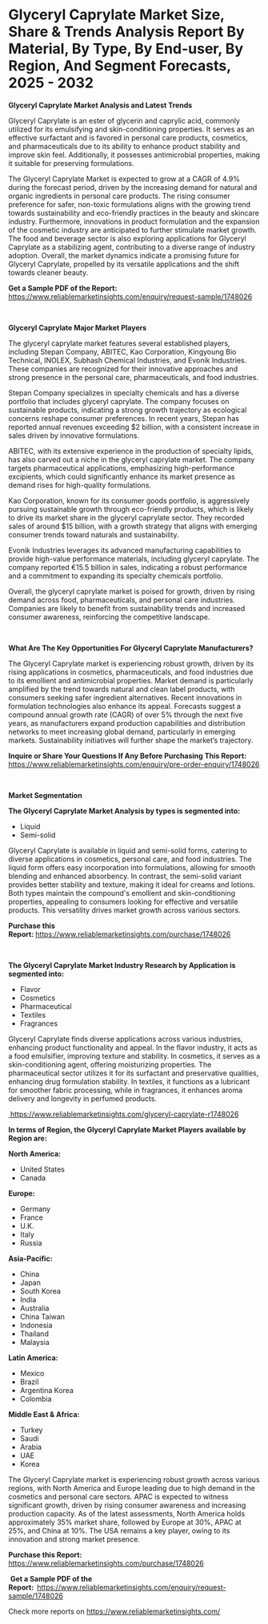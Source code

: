<p><h1>Glyceryl Caprylate Market Size, Share & Trends Analysis Report By Material, By Type, By End-user, By Region, And Segment Forecasts, 2025 - 2032</h1></p><p><strong>Glyceryl Caprylate Market Analysis and Latest Trends</strong></p>
<p><p>Glyceryl Caprylate is an ester of glycerin and caprylic acid, commonly utilized for its emulsifying and skin-conditioning properties. It serves as an effective surfactant and is favored in personal care products, cosmetics, and pharmaceuticals due to its ability to enhance product stability and improve skin feel. Additionally, it possesses antimicrobial properties, making it suitable for preserving formulations.</p><p>The Glyceryl Caprylate Market is expected to grow at a CAGR of 4.9% during the forecast period, driven by the increasing demand for natural and organic ingredients in personal care products. The rising consumer preference for safer, non-toxic formulations aligns with the growing trend towards sustainability and eco-friendly practices in the beauty and skincare industry. Furthermore, innovations in product formulation and the expansion of the cosmetic industry are anticipated to further stimulate market growth. The food and beverage sector is also exploring applications for Glyceryl Caprylate as a stabilizing agent, contributing to a diverse range of industry adoption. Overall, the market dynamics indicate a promising future for Glyceryl Caprylate, propelled by its versatile applications and the shift towards cleaner beauty.</p></p>
<p><strong>Get a Sample PDF of the Report:&nbsp;</strong> <a href="https://www.reliablemarketinsights.com/enquiry/request-sample/1748026?utm_campaign=2984&utm_medium=2&utm_source=Github&utm_content=ia&utm_term=01042025&utm_id=glyceryl-caprylate">https://www.reliablemarketinsights.com/enquiry/request-sample/1748026</a></p>
<p>&nbsp;</p>
<p><strong>Glyceryl Caprylate Major Market Players</strong></p>
<p><p>The glyceryl caprylate market features several established players, including Stepan Company, ABITEC, Kao Corporation, Kingyoung Bio Technical, INOLEX, Subhash Chemical Industries, and Evonik Industries. These companies are recognized for their innovative approaches and strong presence in the personal care, pharmaceuticals, and food industries.</p><p>Stepan Company specializes in specialty chemicals and has a diverse portfolio that includes glyceryl caprylate. The company focuses on sustainable products, indicating a strong growth trajectory as ecological concerns reshape consumer preferences. In recent years, Stepan has reported annual revenues exceeding $2 billion, with a consistent increase in sales driven by innovative formulations.</p><p>ABITEC, with its extensive experience in the production of specialty lipids, has also carved out a niche in the glyceryl caprylate market. The company targets pharmaceutical applications, emphasizing high-performance excipients, which could significantly enhance its market presence as demand rises for high-quality formulations.</p><p>Kao Corporation, known for its consumer goods portfolio, is aggressively pursuing sustainable growth through eco-friendly products, which is likely to drive its market share in the glyceryl caprylate sector. They recorded sales of around $15 billion, with a growth strategy that aligns with emerging consumer trends toward naturals and sustainability.</p><p>Evonik Industries leverages its advanced manufacturing capabilities to provide high-value performance materials, including glyceryl caprylate. The company reported €15.5 billion in sales, indicating a robust performance and a commitment to expanding its specialty chemicals portfolio.</p><p>Overall, the glyceryl caprylate market is poised for growth, driven by rising demand across food, pharmaceuticals, and personal care industries. Companies are likely to benefit from sustainability trends and increased consumer awareness, reinforcing the competitive landscape.</p></p>
<p>&nbsp;</p>
<p><strong>What Are The Key Opportunities For Glyceryl Caprylate Manufacturers?</strong></p>
<p><p>The Glyceryl Caprylate market is experiencing robust growth, driven by its rising applications in cosmetics, pharmaceuticals, and food industries due to its emollient and antimicrobial properties. Market demand is particularly amplified by the trend towards natural and clean label products, with consumers seeking safer ingredient alternatives. Recent innovations in formulation technologies also enhance its appeal. Forecasts suggest a compound annual growth rate (CAGR) of over 5% through the next five years, as manufacturers expand production capabilities and distribution networks to meet increasing global demand, particularly in emerging markets. Sustainability initiatives will further shape the market’s trajectory.</p></p>
<p><strong>Inquire or Share Your Questions If Any Before Purchasing This Report:</strong> <a href="https://www.reliablemarketinsights.com/enquiry/pre-order-enquiry/1748026?utm_campaign=2984&utm_medium=2&utm_source=Github&utm_content=ia&utm_term=01042025&utm_id=glyceryl-caprylate">https://www.reliablemarketinsights.com/enquiry/pre-order-enquiry/1748026</a></p>
<p>&nbsp;</p>
<p><strong>Market Segmentation</strong></p>
<p><strong>The Glyceryl Caprylate Market Analysis by types is segmented into:</strong></p>
<p><ul><li>Liquid</li><li>Semi-solid</li></ul></p>
<p><p>Glyceryl Caprylate is available in liquid and semi-solid forms, catering to diverse applications in cosmetics, personal care, and food industries. The liquid form offers easy incorporation into formulations, allowing for smooth blending and enhanced absorbency. In contrast, the semi-solid variant provides better stability and texture, making it ideal for creams and lotions. Both types maintain the compound's emollient and skin-conditioning properties, appealing to consumers looking for effective and versatile products. This versatility drives market growth across various sectors.</p></p>
<p><strong>Purchase this Report:&nbsp;</strong><a href="https://www.reliablemarketinsights.com/purchase/1748026?utm_campaign=2984&utm_medium=2&utm_source=Github&utm_content=ia&utm_term=01042025&utm_id=glyceryl-caprylate">https://www.reliablemarketinsights.com/purchase/1748026</a></p>
<p>&nbsp;</p>
<p><strong>The Glyceryl Caprylate Market Industry Research by Application is segmented into:</strong></p>
<p><ul><li>Flavor</li><li>Cosmetics</li><li>Pharmaceutical</li><li>Textiles</li><li>Fragrances</li></ul></p>
<p><p>Glyceryl Caprylate finds diverse applications across various industries, enhancing product functionality and appeal. In the flavor industry, it acts as a food emulsifier, improving texture and stability. In cosmetics, it serves as a skin-conditioning agent, offering moisturizing properties. The pharmaceutical sector utilizes it for its surfactant and preservative qualities, enhancing drug formulation stability. In textiles, it functions as a lubricant for smoother fabric processing, while in fragrances, it enhances aroma delivery and longevity in perfumed products.</p></p>
<p><a href="https://www.reliablemarketinsights.com/glyceryl-caprylate-r1748026?utm_campaign=2984&utm_medium=2&utm_source=Github&utm_content=ia&utm_term=01042025&utm_id=glyceryl-caprylate">&nbsp;https://www.reliablemarketinsights.com/glyceryl-caprylate-r1748026</a></p>
<p><strong>In terms of Region, the Glyceryl Caprylate Market Players available by Region are:</strong></p>
<p>
    <p> <strong> North America: </strong>
        <ul>
            <li>United States</li>
            <li>Canada</li>
        </ul>
        </p> 
    <p> <strong> Europe: </strong>
        <ul>
            <li>Germany</li>
            <li>France</li>
            <li>U.K.</li>
            <li>Italy</li>
            <li>Russia</li>
        </ul>
        </p> 
    <p> <strong> Asia-Pacific: </strong>
        <ul>
            <li>China</li>
            <li>Japan</li>
            <li>South Korea</li>
            <li>India</li>
            <li>Australia</li>
            <li>China Taiwan</li>
            <li>Indonesia</li>
            <li>Thailand</li>
            <li>Malaysia</li>
        </ul>
        </p> 
    <p> <strong> Latin America: </strong>
        <ul>
            <li>Mexico</li>
            <li>Brazil</li>
            <li>Argentina Korea</li>
            <li>Colombia</li>
        </ul>
        </p> 
    <p> <strong> Middle East & Africa: </strong>
        <ul>
            <li>Turkey</li>
            <li>Saudi</li>
            <li>Arabia</li>
            <li>UAE</li>
            <li>Korea</li>
        </ul>
    </p>
    </p>
<p><p>The Glyceryl Caprylate market is experiencing robust growth across various regions, with North America and Europe leading due to high demand in the cosmetics and personal care sectors. APAC is expected to witness significant growth, driven by rising consumer awareness and increasing production capacity. As of the latest assessments, North America holds approximately 35% market share, followed by Europe at 30%, APAC at 25%, and China at 10%. The USA remains a key player, owing to its innovation and strong market presence.</p></p>
<p><strong>Purchase this Report: </strong><a href="https://www.reliablemarketinsights.com/purchase/1748026?utm_campaign=2984&utm_medium=2&utm_source=Github&utm_content=ia&utm_term=01042025&utm_id=glyceryl-caprylate">https://www.reliablemarketinsights.com/purchase/1748026</a></p>
<p>&nbsp;<strong>Get a Sample PDF of the Report:&nbsp;&nbsp;</strong><a href="https://www.reliablemarketinsights.com/enquiry/request-sample/1748026?utm_campaign=2984&utm_medium=2&utm_source=Github&utm_content=ia&utm_term=01042025&utm_id=glyceryl-caprylate">https://www.reliablemarketinsights.com/enquiry/request-sample/1748026</a></p>
<p><strong></strong></p>
<p>Check more reports on <a href="https://www.reliablemarketinsights.com/?utm_campaign=2984&utm_medium=2&utm_source=Github&utm_content=ia&utm_term=01042025&utm_id=glyceryl-caprylate">https://www.reliablemarketinsights.com/</a></p>